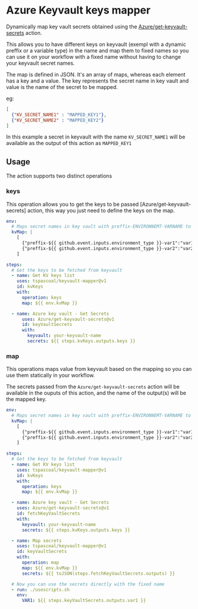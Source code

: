 # Azure Keyvault keys mapper

Dynamically map key vault secrets obtained using the [Azure/get-keyvault-secrets](https://github.com/Azure/get-keyvault-secrets) action.

This allows you to have different keys on keyvault (exempl with a dynamic preffix or a variable type) in the name and map them to fixed names so you can use it on your workflow with a fixed name without having to change your keyvault secret names.

The map is defined in JSON. It's an array of maps, whereas each element has a key and a value. The key represents the secret name in key vault and value is the name of the secret to be mapped.

eg:

```JSON
[
  {"KV_SECRET_NAME1" : "MAPPED_KEY1"},
  {"KV_SECRET_NAME2" : "MAPPED_KEY2"}
]
```

In this example a secret in keyvault with the name `KV_SECRET_NAME1` will be available as the output of this action as `MAPPED_KEY1`

## Usage

The action supports two distinct operations


### keys

This operation allows you to get the keys to be passed [Azure/get-keyvault-secrets] action, this way you just need to define the keys on the map.

```YAML
env:
  # Maps secret names in key vault with preffix-ENVIRONNEMT-VARNAME to VARNAME
  kvMap: |
    [
      {"preffix-${{ github.event.inputs.environment_type }}-var1":"var1"},
      {"preffix-${{ github.event.inputs.environment_type }}-var2":"var2"}
    ]

steps:
  # Get the keys to be fetched from keyvault
  - name: Get KV keys list
    uses: tspascoal/keyvault-mapper@v1
    id: kvKeys
    with:
      operation: keys
      map: ${{ env.kvMap }}

  - name: Azure key vault - Get Secrets
      uses: Azure/get-keyvault-secrets@v1
      id: keyVaultSecrets
      with:
        keyvault: your-keyvault-name
        secrets: ${{ steps.kvKeys.outputs.keys }}
```

### map

This operations maps value from keyvault based on the mapping so you can use them statically in your workflow.

The secrets passed from the `Azure/get-keyvault-secrets` action will be available in the ouputs of this action, and the name of the
output(s) will be the mapped key.

```YAML
env:
  # Maps secret names in key vault with preffix-ENVIRONNEMT-VARNAME to VARNAME
  kvMap: |
    [
      {"preffix-${{ github.event.inputs.environment_type }}-var1":"var1"},
      {"preffix-${{ github.event.inputs.environment_type }}-var2":"var2"}
    ]

steps:
  # Get the keys to be fetched from keyvault
  - name: Get KV keys list
    uses: tspascoal/keyvault-mapper@v1
    id: kvKeys
    with:
      operation: keys
      map: ${{ env.kvMap }}

  - name: Azure key vault - Get Secrets
    uses: Azure/get-keyvault-secrets@v1
    id: fetchKeyVaultSecrets
    with:
      keyvault: your-keyvault-name
      secrets: ${{ steps.kvKeys.outputs.keys }}

  - name: Map secrets
    uses: tspascoal/keyvault-mapper@v1
    id: keyVaultSecrets
    with:
      operation: map
      map: ${{ env.kvMap }}
      secrets: ${{ toJSON(steps.fetchKeyVaultSecrets.outputs) }}

  # Now you can use the secrets directly with the fixed name
  - run: ./usescripts.sh
    env:
      VAR1: ${{ steps.keyVaultSecrets.outputs.var1 }}

```

